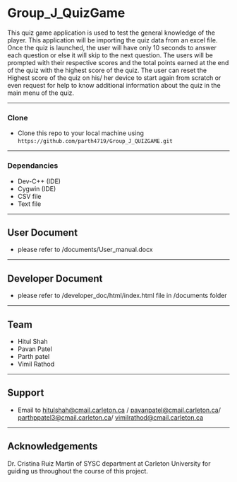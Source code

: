 
# Group_J_QuizGame

This quiz game application is used to test the general knowledge of the player. This application will be importing the quiz data from an excel file. Once the quiz is launched, the user will have only 10 seconds to answer each question or else it will skip to the next question. The users will be prompted with their respective scores and the total points earned at the end of the quiz with the highest score of the quiz. The user can reset the Highest score of the quiz on his/ her device to start again from scratch or even request for help to know additional information about the quiz in the main menu of the quiz.


---

### Clone

- Clone this repo to your local machine using `https://github.com/parth4719/Group_J_QUIZGAME.git`

---

### Dependancies

- Dev-C++ (IDE)
- Cygwin (IDE)
- CSV file
- Text file

---

## User Document

- please refer to /documents/User_manual.docx

---

## Developer Document

- please refer to /developer_doc/html/index.html file in /documents folder

---

## Team

- Hitul Shah   
- Pavan Patel
- Parth patel
- Vimil Rathod

---

## Support

- Email to hitulshah@cmail.carleton.ca / pavanpatel@cmail.carleton.ca/ parthppatel3@cmail.carleton.ca/ vimilrathod@cmail.carleton.ca

---

## Acknowledgements

Dr. Cristina Ruiz Martin of SYSC department at Carleton University for guiding us throughout the course of this project.
